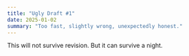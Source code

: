```yaml
---
title: "Ugly Draft #1"
date: 2025-01-02
summary: "Too fast, slightly wrong, unexpectedly honest."
---
```


This will not survive revision. But it can survive a night.

